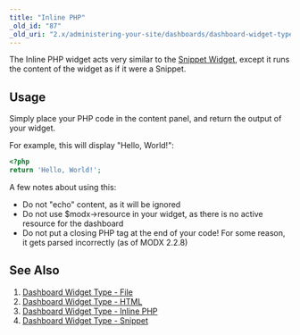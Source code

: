 ```yaml
---
title: "Inline PHP"
_old_id: "87"
_old_uri: "2.x/administering-your-site/dashboards/dashboard-widget-types/dashboard-widget-type-inline-php"
---
```


 The Inline PHP widget acts very similar to the [Snippet Widget](building-sites/client-proofing/dashboards/widget-types/snippet "Dashboard Widget Type - Snippet"), except it runs the content of the widget as if it were a Snippet.

## Usage

 Simply place your PHP code in the content panel, and return the output of your widget.

 For example, this will display "Hello, World!":

 ``` php 
<?php
return 'Hello, World!';
```

 A few notes about using this:

- Do not "echo" content, as it will be ignored
- Do not use $modx->resource in your widget, as there is no active resource for the dashboard
- Do not put a closing PHP tag at the end of your code! For some reason, it gets parsed incorrectly (as of MODX 2.2.8)

## See Also

1. [Dashboard Widget Type - File](building-sites/client-proofing/dashboards/widget-types/file)
2. [Dashboard Widget Type - HTML](building-sites/client-proofing/dashboards/widget-types/html)
3. [Dashboard Widget Type - Inline PHP](building-sites/client-proofing/dashboards/widget-types/inline-php)
4. [Dashboard Widget Type - Snippet](building-sites/client-proofing/dashboards/widget-types/snippet)
